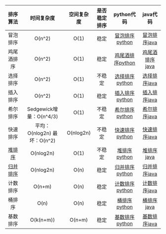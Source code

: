 |   排序算法   |   时间复杂度   |   空间复杂度   |   是否稳定排序  |   python代码   |   java代码   |
| :----: | :----: | :----: | :----: | :----: |   :----:   |
|   冒泡排序   |   O(n^2)   |   O(1)   |  稳定   |   [冒泡排序python](https://gitee.com/wjhzy/BrainBurningRecord/blob/main/%E6%8E%92%E5%BA%8F/version_python/%E5%86%92%E6%B3%A1%E6%8E%92%E5%BA%8F.py)   |   [冒泡排序java](https://gitee.com/wjhzy/BrainBurningRecord/blob/main/%E6%8E%92%E5%BA%8F/version_java/MaoPaoSort.java)   |
|   鸡尾酒排序   |   O(n^2)   |   O(1)   |  稳定   |   [鸡尾酒排序python](https://gitee.com/wjhzy/BrainBurningRecord/blob/main/%E6%8E%92%E5%BA%8F/version_python/%E9%B8%A1%E5%B0%BE%E9%85%92%E6%8E%92%E5%BA%8F.py)   |   [鸡尾酒排序java](https://gitee.com/wjhzy/BrainBurningRecord/blob/main/%E6%8E%92%E5%BA%8F/version_java/JiWeiJiuSort.java)   |
|   选择排序   |   O(n^2)   |   O(1)   |  不稳定   |   [选择排序python](https://gitee.com/wjhzy/BrainBurningRecord/blob/main/%E6%8E%92%E5%BA%8F/version_python/%E9%80%89%E6%8B%A9%E6%8E%92%E5%BA%8F.py)   |   [选择排序java](https://gitee.com/wjhzy/BrainBurningRecord/blob/main/%E6%8E%92%E5%BA%8F/version_java/XuanZeSort.java)   |
|   插入排序   |   O(n^2)   |   O(1)   |  稳定   |   [插入排序python](https://gitee.com/wjhzy/BrainBurningRecord/blob/main/%E6%8E%92%E5%BA%8F/version_python/%E6%8F%92%E5%85%A5%E6%8E%92%E5%BA%8F.py)   |   [插入排序java](https://gitee.com/wjhzy/BrainBurningRecord/blob/main/%E6%8E%92%E5%BA%8F/version_java/ChaRuSort.java)   |
|   希尔排序   |   Sedgewick增量：O(n^4/3)   |   O(1)   |  不稳定   |   [希尔排序python](https://gitee.com/wjhzy/BrainBurningRecord/blob/main/%E6%8E%92%E5%BA%8F/version_python/%E5%B8%8C%E5%B0%94%E6%8E%92%E5%BA%8F.py)   |   [希尔排序java](https://gitee.com/wjhzy/BrainBurningRecord/blob/main/%E6%8E%92%E5%BA%8F/version_java/XiErSort.java)   |
|   快速排序   |   平均：O(nlog2n)  最坏：O(n^2)   |   O(nlog2n)   |   不稳定   |   [快速排序python](https://gitee.com/wjhzy/BrainBurningRecord/blob/main/%E6%8E%92%E5%BA%8F/version_python/%E5%BF%AB%E9%80%9F%E6%8E%92%E5%BA%8F.py)   |   [快速排序java](https://gitee.com/wjhzy/BrainBurningRecord/blob/main/%E6%8E%92%E5%BA%8F/version_java/KuaiSuSort.java)   |
|   [堆排序](堆排序.md)   |   O(nlog2n)   |   O(1)   |  不稳定   |   [堆排序python](https://gitee.com/wjhzy/BrainBurningRecord/blob/main/%E6%8E%92%E5%BA%8F/version_python/%E5%A0%86%E6%8E%92%E5%BA%8F.py)   |   [堆排序java](https://gitee.com/wjhzy/BrainBurningRecord/blob/main/%E6%8E%92%E5%BA%8F/version_java/DuiSort.java)   |
|   [归并排序](归并排序.md)   |   O(nlog2n)   |   O(n)   |   稳定   |   [归并排序python](https://gitee.com/wjhzy/BrainBurningRecord/blob/main/%E6%8E%92%E5%BA%8F/version_python/%E5%BD%92%E5%B9%B6%E6%8E%92%E5%BA%8F.py)   |   [归并排序java](https://gitee.com/wjhzy/BrainBurningRecord/blob/main/%E6%8E%92%E5%BA%8F/version_java/GuiBingSort.java)   |
|   计数排序   |   O(n+m)   |   O(n)   |   稳定   |   [计数排序python](https://gitee.com/wjhzy/BrainBurningRecord/blob/main/%E6%8E%92%E5%BA%8F/version_python/%E8%AE%A1%E6%95%B0%E6%8E%92%E5%BA%8F.py)   |   [计数排序java](https://gitee.com/wjhzy/BrainBurningRecord/blob/main/%E6%8E%92%E5%BA%8F/version_java/JiShuSort.java)   |
|   桶排序   |   O(n)   |   O(n)   |   稳定   |   [桶排序python](https://gitee.com/wjhzy/BrainBurningRecord/blob/main/%E6%8E%92%E5%BA%8F/version_python/%E6%A1%B6%E6%8E%92%E5%BA%8F.py)   |   [桶排序java](https://gitee.com/wjhzy/BrainBurningRecord/blob/main/%E6%8E%92%E5%BA%8F/version_java/TongSort.java)   |
|   基数排序   |   O(k(n+m))   |   O(n+m)   |   稳定   |   [基数排序python](https://gitee.com/wjhzy/BrainBurningRecord/blob/main/%E6%8E%92%E5%BA%8F/version_python/%E5%9F%BA%E6%95%B0%E6%8E%92%E5%BA%8F.py)   |   [基数排序java](https://gitee.com/wjhzy/BrainBurningRecord/blob/main/%E6%8E%92%E5%BA%8F/version_java/RadixJiShuSort.java)   |